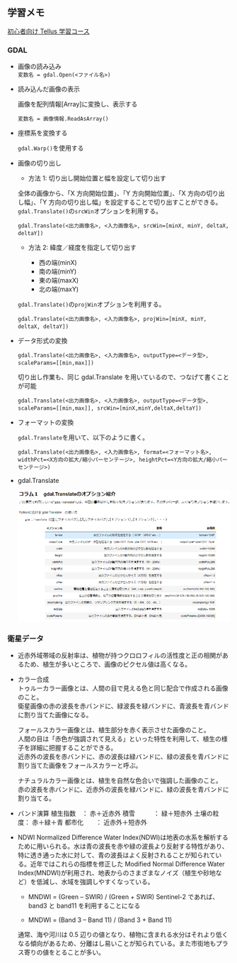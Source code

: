 ## 学習メモ

[初心者向け Tellus 学習コース](https://tellusxdp.github.io/start-python-with-tellus/)

### GDAL

- 画像の読み込み  
  `変数名 = gdal.Open(<ファイル名>)`

- 読み込んだ画像の表示

  画像を配列情報[Array]に変換し、表示する

  ```
  変数名 = 画像情報.ReadAsArray()
  ```

- 座標系を変換する

  `gdal.Warp()`を使用する

- 画像の切り出し

  - 方法 1: 切り出し開始位置と幅を設定して切り出す

  全体の画像から、「X 方向開始位置」、「Y 方向開始位置」、「X 方向の切り出し幅」、「Y 方向の切り出し幅」を設定することで切り出すことができる。`gdal.Translate()`の`srcWin`オプションを利用する。

  `gdal.Translate(<出力画像名>, <入力画像名>, srcWin=[minX, minY, deltaX, deltaY])`

  - 方法 2: 緯度／経度を指定して切り出す

    - 西の端(minX)
    - 南の端(minY)
    - 東の端(maxX)
    - 北の端(maxY)

  `gdal.Translate()`の`projWin`オプションを利用する。

  `gdal.Translate(<出力画像名>, <入力画像名>, projWin=[minX, minY, deltaX, deltaY])`

- データ形式の変換

  `gdal.Translate(<出力画像名>, <入力画像名>, outputType=<データ型>, scaleParams=[[min,max]])`

  切り出し作業も、同じ gdal.Translate を用いているので、つなげて書くことが可能

  `gdal.Translate(<出力画像名>, <入力画像名>, outputType=<データ型>, scaleParams=[[min,max]], srcWin=[minX,minY,deltaX,deltaY])`

- フォーマットの変換

  `gdal.Translate`を用いて、以下のように書く。

  `gdal.Translate(<出力画像名>, <入力画像名>, format=<フォーマット名>, widthPct=<X方向の拡大/縮小パーセンテージ>, heightPct=<Y方向の拡大/縮小パーセンテージ>)`

- gdal.Translate

  ![gdal_translate](static/images/gdal_Translate.png)

### 衛星データ

- 近赤外域帯域の反射率は、植物が持つクロロフィルの活性度と正の相関があるため、植生が多いところで、画像のピクセル値は高くなる。

- カラー合成  
  トゥルーカラー画像とは、人間の目で見える色と同じ配合で作成される画像のこと。  
  衛星画像の赤の波長を赤バンドに、緑波長を緑バンドに、青波長を青バンドに割り当てた画像になる。

  フォールスカラー画像とは、植生部分を赤く表示させた画像のこと。  
  人間の目は「赤色が強調されて見える」といった特性を利用して、植生の様子を詳細に把握することができる。  
  近赤外の波長を赤バンドに、赤の波長は緑バンドに、緑の波長を青バンドに割り当てた画像をフォールスカラーと呼ぶ。

  ナチュラルカラー画像とは、植生を自然な色合いで強調した画像のこと。  
  赤の波長を赤バンドに、近赤外の波長を緑バンドに、緑の波長を青バンドに割り当てる。

- バンド演算
  植生指数　： 赤＋近赤外
  積雪　　　： 緑＋短赤外
  土壌の粒度： 赤＋緑＋青
  都市化　　： 近赤外＋短赤外

- NDWI
  Normalized Difference Water Index(NDWI)は地表の水系を解析するために用いられる。水は青の波長を赤や緑の波長より反射する特性があり、特に透き通った水に対して、青の波長はよく反射されることが知られている。近年ではこれらの指標を修正した Modified Normal Difference Water Index(MNDWI)が利用され、地表からのさまざまなノイズ（植生や砂地など）を低減し、水域を強調しやすくなっている。

  - MNDWI = (Green – SWIR) / (Green + SWIR)
    Sentinel-2 であれば、band3 と band11 を利用することになる

  - MNDWI = (Band 3 – Band 11) / (Band 3 + Band 11)

  通常、海や河川は 0.5 辺りの値となり、植物に含まれる水分はそれより低くなる傾向があるため、分離はし易いことが知られている。また市街地もプラス寄りの値をとることが多い。
